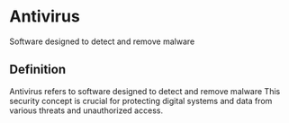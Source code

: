 # Antivirus

Software designed to detect and remove malware

## Definition
Antivirus refers to software designed to detect and remove malware This security concept is crucial for protecting digital systems and data from various threats and unauthorized access.
